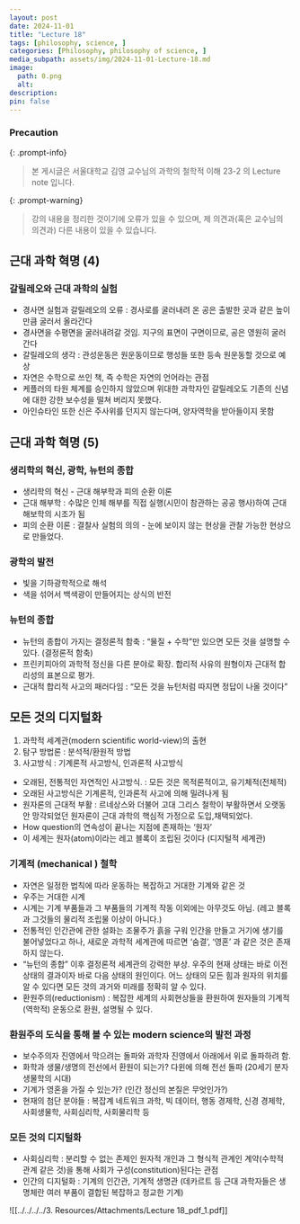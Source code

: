 ```yaml
---
layout: post
date: 2024-11-01
title: "Lecture 18"
tags: [philosophy, science, ]
categories: [Philosophy, philosophy of science, ]
media_subpath: assets/img/2024-11-01-Lecture-18.md
image:
  path: 0.png
  alt:  
description:  
pin: false
---
```



### Precaution


{: .prompt-info}


> 본 게시글은 서울대학교 김영 교수님의 과학의 철학적 이해 23-2 의 Lecture note 입니다.


{: .prompt-warning}


> 강의 내용을 정리한 것이기에 오류가 있을 수 있으며, 제 의견과(혹은 교수님의 의견과) 다른 내용이 있을 수 있습니다.


## 근대 과학 혁명 (4)


### 갈릴레오와 근대 과학의 실험

- 경사면 실험과 갈릴레오의 오류 : 경사로를 굴러내려 온 공은 출발한 곳과 같은 높이만큼 굴러서 올라간다
- 경사면을 수평면을 굴러내려갈 것임. 지구의 표면이 구면이므로, 공은 영원히 굴러간다
- 갈릴레오의 생각 : 관성운동은 원운동이므로 행성들 또한 등속 원운동할 것으로 예상
- 자연은 수학으로 쓰인 책, 즉 수학은 자연의 언어라는 관점
- 케플러의 타원 체계를 승인하지 않았으며 위대한 과학자인 갈릴레오도 기존의 신념에 대한 강한 보수성을 떨쳐 버리지 못했다.
- 아인슈타인 또한 신은 주사위를 던지지 않는다며, 양자역학을 받아들이지 못함

## 근대 과학 혁명 (5)


### 생리학의 혁신, 광학, 뉴턴의 종합

- 생리학의 혁신 - 근대 해부학과 피의 순환 이론
- 근대 해부학 : 수많은 인체 해부를 직접 실행(시민이 참관하는 공공 행사)하여 근대 해보학의 시조가 됨
- 피의 순환 이론 : 결찰사 실험의 의의 - 눈에 보이지 않는 현상을 관찰 가능한 현상으로 만들었다.

### 광학의 발전

- 빛을 기하광학적으로 해석
- 색을 섞어서 백색광이 만들어지는 상식의 반전

### 뉴턴의 종합

- 뉴턴의 종합이 가지는 결정론적 함축 : “물질 + 수학”만 있으면 모든 것을 설명할 수 있다. (결정론적 함축)
- 프린키피아의 과학적 정신을 다른 분야로 확장. 합리적 사유의 원형이자 근대적 합리성의 표본으로 평가.
- 근대적 합리적 사고의 패러다임 : “모든 것을 뉴턴처럼 따지면 정답이 나올 것이다”

## 모든 것의 디지털화

1. 과학적 세계관(modern scientific world-view)의 출현
2. 탐구 방법론 : 분석적/환원적 방법
3. 사고방식 : 기계론적 사고방식, 인과론적 사고방식
- 오래된, 전통적인 자연적인 사고방식. : 모든 것은 목적론적이고, 유기체적(전체적)
- 오래된 사고방식은 기계론적, 인과론적 사고에 의해 밀려나게 됨
- 원자론의 근대적 부활 : 르네상스와 더불어 고대 그리스 철학이 부활하면서 오랫동안 망각되었던 원자론이 근대 과학의 핵심적 가정으로 도입,채택되었다.
- How question의 연속성이 끝나는 지점에 존재하는 ‘원자’
- 이 세계는 원자(atom)이라는 레고 블록이 조립된 것이다 (디지털적 세계관)

### 기계적 (mechanical ) 철학

- 자연은 일정한 법칙에 따라 운동하는 복잡하고 거대한 기계와 같은 것
- 우주는 거대한 시계
- 시계는 기계 부품들과 그 부품들의 기계적 작동 이외에는 아무것도 아님. (레고 블록과 그것들의 물리적 조립물 이상이 아니다.)
- 전통적인 인간관에 관한 설화는 조물주가 흙을 구워 인간을 만들고 거기에 생기를 불어넣었다고 하나, 새로운 과학적 세계관에 따르면 ‘숨결’, ‘영혼’ 과 같은 것은 존재하지 않는다.
- “뉴턴의 종합” 이후 결정론적 세계관의 강력한 부상. 우주의 현재 상태는 바로 이전 상태의 결과이자 바로 다음 상태의 원인이다. 어느 상태의 모든 힘과 원자의 위치를 알 수 있다면 모든 것의 과거와 미래를 정확히 알 수 있다.
- 환원주의(reductionism) : 복잡한 세계의 사회현상들을 환원하여 원자들의 기계적(역학적) 운동으로 환원, 설명될 수 있다.

### 환원주의 도식을 통해 볼 수 있는 modern science의 발전 과정

- 보수주의자 진영에서 막으려는 돌파와 과학자 진영에서 아래에서 위로 돌파하려 함.
- 화학과 생물/생명의 전선에서 환원이 되는가? 다윈에 의해 전선 돌파 (20세기 분자생물학의 시대)
- 기계가 영혼을 가질 수 있는가? (인간 정신의 본질은 무엇인가?)
- 현재의 첨단 분야들 : 복잡계 네트워크 과학, 빅 데이터, 행동 경제학, 신경 경제학, 사회생물학, 사회심리학, 사회물리학 등

### 모든 것의 디지털화

- 사회심리학 : 분리할 수 없는 존제인 원자적 개인과 그 형식적 관계인 계약(수학적 관계 같은 것)을 통해 사회가 구성(constitution)된다는 관점
- 인간의 디지털화 : 기계의 인간관, 기계적 생명관 (데카르트 등 근대 과학자들은 생명체란 여러 부품이 결합된 복잡하고 정교한 기계)

![[../../../../3. Resources/Attachments/Lecture 18_pdf_1.pdf]]

